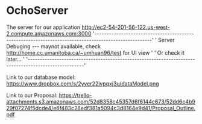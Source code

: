 OchoServer
==========

The server for our application http://ec2-54-201-56-122.us-west-2.compute.amazonaws.com:3000
  '-----------------------------------------------------------------------------------------------------'
  ' Server Debuging --- maynot available, check http://home.cc.umanitoba.ca/~umhuan96/test for UI view  '
  ' Or check it later...                                                                                '
  '-----------------------------------------------------------------------------------------------------'

Link to our database model: https://www.dropbox.com/s/2yver22ivpqxj3u/dataModel.png

Link to our Proposal: https://trello-attachments.s3.amazonaws.com/52d8358c45357d6f6144c673/52dd6c4b929f07274f5dcde4/e6f483c28edf381a5094c3d8164e9d41/Proposal_Outline.pdf
